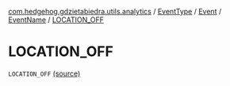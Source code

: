 [com.hedgehog.gdzietabiedra.utils.analytics](../../../index.md) / [EventType](../../index.md) / [Event](../index.md) / [EventName](index.md) / [LOCATION_OFF](./-l-o-c-a-t-i-o-n_-o-f-f.md)

# LOCATION_OFF

`LOCATION_OFF` [(source)](https://github.com/asvid/GdzieTaBiedra/tree/master/app/src/main/java/com/hedgehog/gdzietabiedra/utils/analytics/EventType.kt#L26)